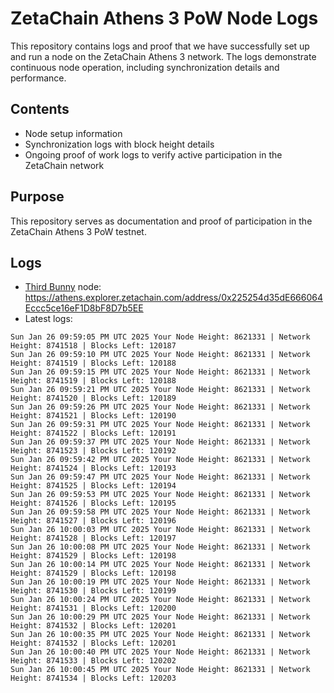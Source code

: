 # ZetaChain Athens 3 PoW Node Logs
This repository contains logs and proof that we have successfully set up and run a node on the ZetaChain Athens 3 network. The logs demonstrate continuous node operation, including synchronization details and performance.

## Contents
- Node setup information
- Synchronization logs with block height details
- Ongoing proof of work logs to verify active participation in the ZetaChain network

## Purpose
This repository serves as documentation and proof of participation in the ZetaChain Athens 3 PoW testnet.

## Logs

- [Third Bunny](https://thirdbunny.xyz/) node: https://athens.explorer.zetachain.com/address/0x225254d35dE666064Eccc5ce16eF1D8bF8D7b5EE
- Latest logs:
```
Sun Jan 26 09:59:05 PM UTC 2025 Your Node Height: 8621331 | Network Height: 8741518 | Blocks Left: 120187
Sun Jan 26 09:59:10 PM UTC 2025 Your Node Height: 8621331 | Network Height: 8741519 | Blocks Left: 120188
Sun Jan 26 09:59:15 PM UTC 2025 Your Node Height: 8621331 | Network Height: 8741519 | Blocks Left: 120188
Sun Jan 26 09:59:21 PM UTC 2025 Your Node Height: 8621331 | Network Height: 8741520 | Blocks Left: 120189
Sun Jan 26 09:59:26 PM UTC 2025 Your Node Height: 8621331 | Network Height: 8741521 | Blocks Left: 120190
Sun Jan 26 09:59:31 PM UTC 2025 Your Node Height: 8621331 | Network Height: 8741522 | Blocks Left: 120191
Sun Jan 26 09:59:37 PM UTC 2025 Your Node Height: 8621331 | Network Height: 8741523 | Blocks Left: 120192
Sun Jan 26 09:59:42 PM UTC 2025 Your Node Height: 8621331 | Network Height: 8741524 | Blocks Left: 120193
Sun Jan 26 09:59:47 PM UTC 2025 Your Node Height: 8621331 | Network Height: 8741525 | Blocks Left: 120194
Sun Jan 26 09:59:53 PM UTC 2025 Your Node Height: 8621331 | Network Height: 8741526 | Blocks Left: 120195
Sun Jan 26 09:59:58 PM UTC 2025 Your Node Height: 8621331 | Network Height: 8741527 | Blocks Left: 120196
Sun Jan 26 10:00:03 PM UTC 2025 Your Node Height: 8621331 | Network Height: 8741528 | Blocks Left: 120197
Sun Jan 26 10:00:08 PM UTC 2025 Your Node Height: 8621331 | Network Height: 8741529 | Blocks Left: 120198
Sun Jan 26 10:00:14 PM UTC 2025 Your Node Height: 8621331 | Network Height: 8741529 | Blocks Left: 120198
Sun Jan 26 10:00:19 PM UTC 2025 Your Node Height: 8621331 | Network Height: 8741530 | Blocks Left: 120199
Sun Jan 26 10:00:24 PM UTC 2025 Your Node Height: 8621331 | Network Height: 8741531 | Blocks Left: 120200
Sun Jan 26 10:00:29 PM UTC 2025 Your Node Height: 8621331 | Network Height: 8741532 | Blocks Left: 120201
Sun Jan 26 10:00:35 PM UTC 2025 Your Node Height: 8621331 | Network Height: 8741532 | Blocks Left: 120201
Sun Jan 26 10:00:40 PM UTC 2025 Your Node Height: 8621331 | Network Height: 8741533 | Blocks Left: 120202
Sun Jan 26 10:00:45 PM UTC 2025 Your Node Height: 8621331 | Network Height: 8741534 | Blocks Left: 120203
```
